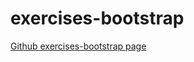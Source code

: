 # exercises-bootstrap
[Github exercises-bootstrap page](https://gonzalovsilva.github.io/exercises-bootstrap/)
